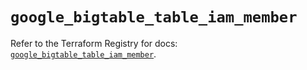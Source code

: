 # `google_bigtable_table_iam_member`

Refer to the Terraform Registry for docs: [`google_bigtable_table_iam_member`](https://registry.terraform.io/providers/hashicorp/google/6.2.0/docs/resources/bigtable_table_iam_member).
